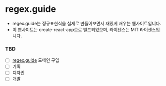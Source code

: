 # regex.guide

* regex.guide는 정규표현식을 실제로 만들어보면서 재밌게 배우는 웹사이트입니다.
* 이 웹사이트는 create-react-app으로 빌드되었으며, 라이센스는 MIT 라이센스입니다.

### TBD

- [ ]  [regex.guide](http://regex.guide) 도메인 구입
- [ ]  기획
- [ ]  디자인
- [ ]  개발
